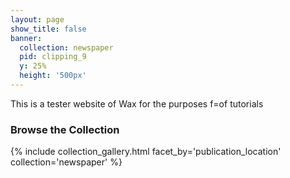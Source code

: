 ```yaml
---
layout: page
show_title: false
banner:
  collection: newspaper
  pid: clipping_9
  y: 25%
  height: '500px'
---
```


This is a tester website of Wax for the purposes f=of tutorials

### Browse the Collection

{% include collection_gallery.html facet_by='publication_location' collection='newspaper' %}
